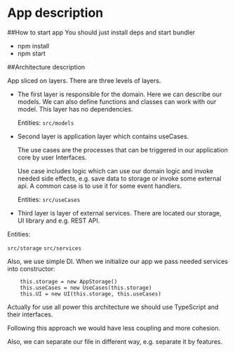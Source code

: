 # App description

##How to start app
You should just install deps and start bundler

* npm install
* npm start

##Architecture description

App sliced on layers. There are three levels of layers.

* The first layer is responsible for the domain. Here we can describe our models. We can also define functions and classes 
 can work with our model. This layer has no dependencies.

    Entities: `src/models`


* Second layer is application layer which contains useCases.

  The use cases are the processes that can be triggered in our application core by user Interfaces.

  Use case includes logic which can use our domain logic and invoke needed side effects, 
e.g. save data to storage or invoke some external api.
A common case is to use it for some event handlers.

  Entities: `src/useCases`


* Third layer is layer of external services. There are located our storage, UI library and e.g. REST API.

Entities: 

`src/storage`
`src/services`


Also, we use simple DI. When we initialize our app we pass needed services into constructor:

```
    this.storage = new AppStorage()
    this.useCases = new UseCases(this.storage)
    this.UI = new UI(this.storage, this.useCases)
```

Actually for use all power this architecture we should use TypeScript and their interfaces. 

Following this approach we would have less coupling and more cohesion.

Also, we can separate our file in different way, e.g. separate it by features. 
